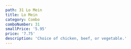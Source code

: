 ```yaml
---
path: 31 Lo Mein
title: Lo Mein
category: Combo
comboNumber: 31
smallPrice: '5.95'
price: '7.75'
description: 'Choice of chicken, beef, or vegetable.'
---
```


